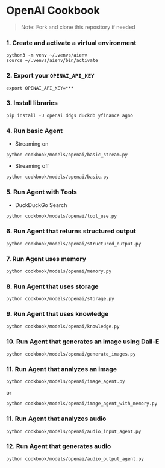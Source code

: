 # OpenAI Cookbook

> Note: Fork and clone this repository if needed

### 1. Create and activate a virtual environment

```shell
python3 -m venv ~/.venvs/aienv
source ~/.venvs/aienv/bin/activate
```

### 2. Export your `OPENAI_API_KEY`

```shell
export OPENAI_API_KEY=***
```

### 3. Install libraries

```shell
pip install -U openai ddgs duckdb yfinance agno
```

### 4. Run basic Agent

- Streaming on

```shell
python cookbook/models/openai/basic_stream.py
```

- Streaming off

```shell
python cookbook/models/openai/basic.py
```

### 5. Run Agent with Tools

- DuckDuckGo Search

```shell
python cookbook/models/openai/tool_use.py
```

### 6. Run Agent that returns structured output

```shell
python cookbook/models/openai/structured_output.py
```

### 7. Run Agent uses memory

```shell
python cookbook/models/openai/memory.py
```

### 8. Run Agent that uses storage

```shell
python cookbook/models/openai/storage.py
```

### 9. Run Agent that uses knowledge

```shell
python cookbook/models/openai/knowledge.py
```

### 10. Run Agent that generates an image using Dall-E

```shell
python cookbook/models/openai/generate_images.py
```

### 11. Run Agent that analyzes an image

```shell
python cookbook/models/openai/image_agent.py
```

or

```shell
python cookbook/models/openai/image_agent_with_memory.py
```

### 11. Run Agent that analyzes audio

```shell
python cookbook/models/openai/audio_input_agent.py
```

### 12. Run Agent that generates audio

```shell
python cookbook/models/openai/audio_output_agent.py
```
